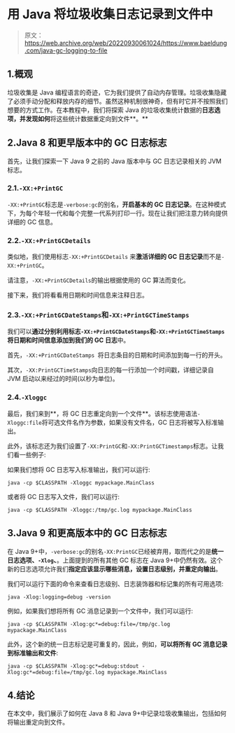 # 用 Java 将垃圾收集日志记录到文件中

> 原文：<https://web.archive.org/web/20220930061024/https://www.baeldung.com/java-gc-logging-to-file>

## 1.概观

垃圾收集是 Java 编程语言的奇迹，它为我们提供了自动内存管理。垃圾收集隐藏了必须手动分配和释放内存的细节。虽然这种机制很神奇，但有时它并不按照我们想要的方式工作。在本教程中，我们将探索 Java 的垃圾收集统计数据的**日志选项，并发现如何**将这些统计数据重定向到文件**。**

## 2.Java 8 和更早版本中的 GC 日志标志

首先，让我们探索一下 Java 9 之前的 Java 版本中与 GC 日志记录相关的 JVM 标志。

### 2.1.`-XX:+PrintGC`

`-XX:+PrintGC`标志是`-verbose:gc`的别名，**开启基本的 GC 日志记录**。在这种模式下，为每个年轻一代和每个完整一代系列打印一行。现在让我们把注意力转向提供详细的 GC 信息。

### 2.2.`-XX:+PrintGCDetails`

类似地，我们使用标志`-XX:+PrintGCDetails` 来**激活详细的 GC 日志记录**而不是`-XX:+PrintGC`。

请注意，`-XX:+PrintGCDetails`的输出根据使用的 GC 算法而变化。

接下来，我们将看看用日期和时间信息来注释日志。

### 2.3.`-XX:+PrintGCDateStamps`和`-XX:+PrintGCTimeStamps`

我们可以**通过分别利用标志`-XX:+PrintGCDateStamps`和`-XX:+PrintGCTimeStamps`将日期和时间信息添加到我们的 GC 日志**中。

首先，`-XX:+PrintGCDateStamps `将日志条目的日期和时间添加到每一行的开头。

其次，`-XX:PrintGCTimeStamps`向日志的每一行添加一个时间戳，详细记录自 JVM 启动以来经过的时间(以秒为单位)。

### 2.4.`-Xloggc`

最后，我们来到**，将 GC 日志重定向到一个文件**。该标志使用语法`-Xloggc:file`将可选文件名作为参数，如果没有文件名，GC 日志将被写入标准输出。

此外，该标志还为我们设置了`-XX:PrintGC`和`-XX:PrintGCTimestamps`标志。让我们看一些例子:

如果我们想将 GC 日志写入标准输出，我们可以运行:

```
java -cp $CLASSPATH -Xloggc mypackage.MainClass
```

或者将 GC 日志写入文件，我们可以运行:

`java -cp $CLASSPATH -Xloggc:/tmp/gc.log mypackage.MainClass`

## 3.Java 9 和更高版本中的 GC 日志标志

在 Java 9+中，`-verbose:gc`的别名`-XX:PrintGC`已经被弃用，取而代之的是**统一日志选项、`-Xlog`、**。上面提到的所有其他 GC 标志在 Java 9+中仍然有效。这个新的日志选项允许我们**指定应该显示哪些消息，设置日志级别，并重定向输出**。

我们可以运行下面的命令来查看日志级别、日志装饰器和标记集的所有可用选项:

```
java -Xlog:logging=debug -version 
```

例如，如果我们想将所有 GC 消息记录到一个文件中，我们可以运行:

```
java -cp $CLASSPATH -Xlog:gc*=debug:file=/tmp/gc.log mypackage.MainClass
```

此外，这个新的统一日志标记是可重复的，因此，例如，**可以将所有 GC 消息记录到标准输出和文件**:

```
java -cp $CLASSPATH -Xlog:gc*=debug:stdout -Xlog:gc*=debug:file=/tmp/gc.log mypackage.MainClass
```

## 4.结论

在本文中，我们展示了如何在 Java 8 和 Java 9+中记录垃圾收集输出，包括如何将输出重定向到文件。
